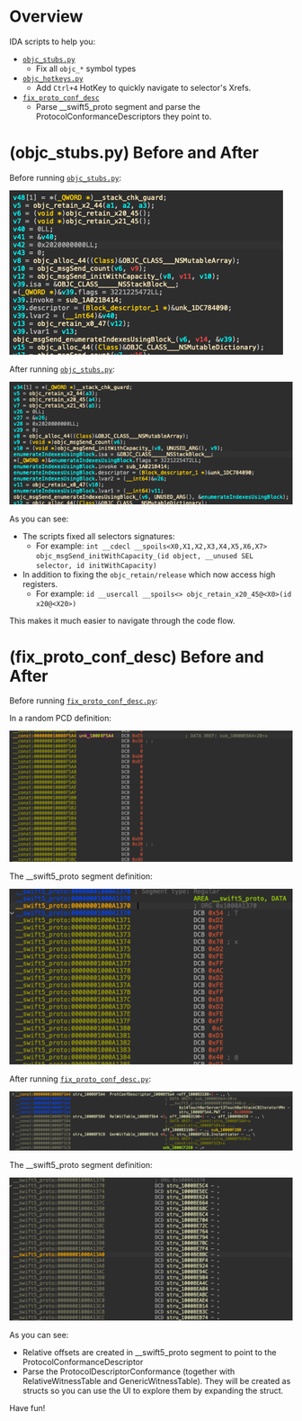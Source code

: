 # Overview

IDA scripts to help you:

- [`objc_stubs.py`](objc_stubs.py)
    - Fix all `objc_*` symbol types
- [`objc_hotkeys.py`](objc_hotkeys.py)
  - Add `Ctrl+4` HotKey to quickly navigate to selector's Xrefs.
- [`fix_proto_conf_desc`](fix_proto_conf_desc.py)
  - Parse __swift5_proto segment and parse the ProtocolConformanceDescriptors they point to.


# (objc_stubs.py) Before and After

Before running [`objc_stubs.py`](objc_stubs.py):

![](Media/objc_stubs_before.png)

After running [`objc_stubs.py`](objc_stubs.py):

![](Media/objc_stubs_after.png)

As you can see:

- The scripts fixed all selectors signatures:
  - For example: `int __cdecl __spoils<X0,X1,X2,X3,X4,X5,X6,X7> objc_msgSend_initWithCapacity_(id object, __unused SEL selector, id initWithCapacity)`
- In addition to fixing the `objc_retain/release` which now access high registers.
  - For example: `id __usercall __spoils<> objc_retain_x20_45@<X0>(id x20@<X20>)`

This makes it much easier to navigate through the code flow.

# (fix_proto_conf_desc) Before and After

Before running [`fix_proto_conf_desc.py`](fix_proto_conf_desc.py):

In a random PCD definition:

![](Media/pcd_before.png)

The __swift5_proto segment definition:

![](Media/pcd2_before.png)

After running [`fix_proto_conf_desc.py`](fix_proto_conf_desc.py):

![](Media/pcd_after.png)

The __swift5_proto segment definition:

![](Media/pcd2_after.png)

As you can see:
  - Relative offsets are created in __swift5_proto segment to point to the ProtocolConformanceDescriptor
  - Parse the ProtocolDescriptorConformance (together with  RelativeWitnessTable and GenericWitnessTable). They will be created as structs so you can use the UI to explore them by expanding the struct.

Have fun!
